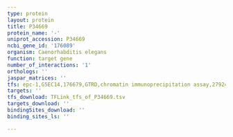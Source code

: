 ```yaml
---
type: protein
layout: protein
title: P34669
protein_name: '-'
uniprot_accession: P34669
ncbi_gene_id: '176089'
organism: Caenorhabditis elegans
function: target gene
number_of_interactions: '1'
orthologs: ''
jaspar_matrices: ''
tfs: epc-1,G5EC14,176679,GTRD,chromatin immunoprecipitation assay,27924024%5Buid%5D,No
targets: ''
tfs_download: TFLink_tfs_of_P34669.tsv
targets_download: ''
bindingSites_download: ''
binding_sites_ls: ''

---
```

